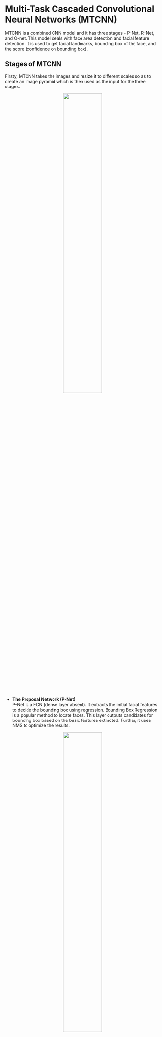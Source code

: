 # Multi-Task Cascaded Convolutional Neural Networks (MTCNN)
MTCNN is a combined CNN model and it has three stages - P-Net, R-Net, and O-net. This model deals with face area detection and facial feature detection. It is used to get facial landmarks, bounding box of the face, and the score (confidence on bounding box).

## Stages of MTCNN
Firsty, MTCNN takes the images and resize it to different scales so as to create an image pyramid which is then used as the input for the three stages.

<p align="center">
  <img src = "https://miro.medium.com/max/875/1*dQsF84De415OSLDSormZwQ.png" width="50%">
</p>

* <b> The Proposal Network (P-Net) </b> <br/>
P-Net is a FCN (dense layer absent). It extracts the initial facial features to decide the bounding box using regression. Bounding Box Regression is a popular method to locate faces. This layer outputs candidates for bounding box based on the basic features extracted. Further, it uses NMS to optimize the results.

<p align="center">
  <img src = "https://miro.medium.com/max/875/1*6xkYymO5qetLLjUt0MYJXg.jpeg" width="50%">
</p>

* <b> The Refine Network (R-Net) </b> <br/>
R-Net is CNN (dense layer present). The output from P-Net are fed in R-Net. R-Net further adds a 128 FCN to extract more features than P-Net. It further reduces the number of candidates of bounding box using stricter rules. R-net optimizes the output result with Bounding-Box Regression and NMS as well.

<p align="center">
  <img src = "https://miro.medium.com/max/875/1*PoMst7LfCfRSADzSFHXIJg.jpeg" width="50%">
</p>

* <b> The Output Network (O-Net) </b> <br/>
This is also a CNN, similar to R-Net. The output from R-Net is fed in O-Net. This optimizes the data in more detail and outputs three things - Bounding Box Coordinates, Five Facial Features, and Confidence.

<p align="center">
  <img src = "https://miro.medium.com/max/875/1*GEHEFApb0VF9poTIh1Bmng.jpeg" width="70%">
</p>

## Training Method
* <b> Face Classification </b> <br/>
It is a binary classification problem, and it uses cross-entropy loss.

<p align="center"> <b>
  𝐿<sub>𝑖</sub><sup>𝑑𝑒𝑡</sup> = − (𝑦<sub>𝑖</sub><sup>𝑑𝑒𝑡</sup>𝑙𝑜𝑔(𝑝<sub>i</sub>) + (1 − 𝑦<sub>𝑖</sub><sup>𝑑𝑒𝑡</sup>)(1 − 𝑙𝑜𝑔(𝑝<sub>i</sub>))) </b>
</p> <br/>
p<sub>i</sub> = probability that the face predicted by MTCNN is actually a face <br/>
𝑦<sub>𝑖</sub><sup>𝑑𝑒𝑡</sup> = ground truth. It is either 0 or 1. <br/> <br/>

* <b> Bounding Box Regression </b> <br/>
This is a regression problem problem. The loss function used is square loss function

<p align="center"> <b>
  𝐿<sub>𝑖</sub><sup>𝑏𝑜𝑥</sup> = ||𝑦<sub>𝑖</sub><sup>^𝑏𝑜𝑥</sup> − 𝑦<sub>𝑖</sub><sup>𝑏𝑜𝑥</sup>||<sup>2</sup> </b>
  </p> <br/>
𝑦<sub>𝑖</sub><sup>^𝑏𝑜𝑥</sup> = predicted output. <br/>
𝑦<sub>𝑖</sub><sup>𝑏𝑜𝑥</sup> = ground truth. <br/> <br/>

